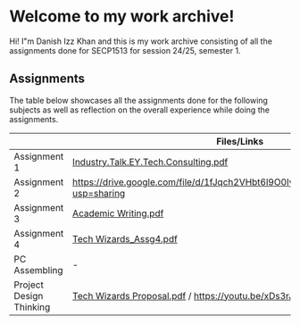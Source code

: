 # Welcome to my work archive!

Hi! I"m Danish Izz Khan and this is my work archive consisting of all the assignments done for SECP1513 for session 24/25, semester 1.

## Assignments

The table below showcases all the assignments done for the following subjects as well as reflection on the overall experience while doing the assignments.


|                |Files/Links                         |Reflection                         |
|----------------|-------------------------------|-----------------------------|
|Assignment 1|[Industry.Talk.EY.Tech.Consulting.pdf](https://github.com/user-attachments/files/18558097/Industry.Talk.EY.Tech.Consulting.pdf)|[ReflectionAssg1.pdf](https://github.com/user-attachments/files/18573288/ReflectionAssg1.pdf)            |
|Assignment 2| https://drive.google.com/file/d/1fJqch2VHbt6l9O0Iyh8p4al5WYoepm1N/view?usp=sharing |[ReflectionAssg2.pdf](https://github.com/user-attachments/files/18573289/ReflectionAssg2.pdf)            |
|Assignment 3|[Academic Writing.pdf](https://github.com/user-attachments/files/18558117/Academic.Writing.pdf)|[ReflectionAssg3.pdf](https://github.com/user-attachments/files/18573290/ReflectionAssg3.pdf)|
|Assignment 4| [Tech Wizards_Assg4.pdf](https://github.com/user-attachments/files/18601481/Tech.Wizards_Assg4.pdf) |[ReflectionAssg4.pdf](https://github.com/user-attachments/files/18573292/ReflectionAssg4.pdf)|
|PC Assembling| - |[ReflectionPC.pdf](https://github.com/user-attachments/files/18573295/ReflectionPC.pdf)|
|Project Design Thinking|[Tech Wizards Proposal.pdf](https://github.com/user-attachments/files/18558180/Tech.Wizards.Proposal.pdf) / https://youtu.be/xDs3rJtNVoQ|[ReflectionDTP.pdf](https://github.com/user-attachments/files/18573296/ReflectionDTP.pdf)|



